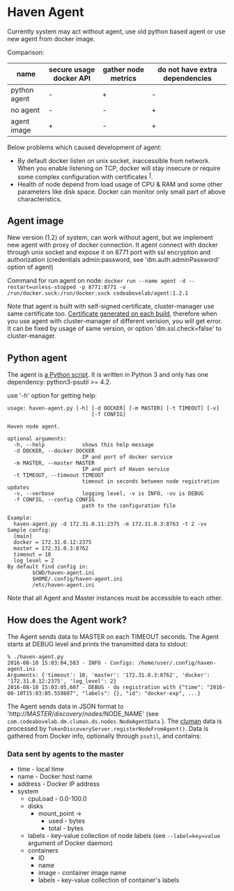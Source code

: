 # Haven Agent #

Currently system may act without agent, use old python based agent or use new agent from docker image.

Comparison:

| name        | secure usage docker API | gather node metrics | do not have extra dependencies | 
|-------------|---|---|---|
| python agent| - | + | - |
| no agent    | - | - | + |
| agent image | + | - | + |

Below problems which caused development of agent:
 - By default docker listen on unix socket, inaccessible from network. When you enable listening on 
 TCP, docker will stay insecure or require some complex configuration with certificates
 <sup>[1](https://docs.docker.com/edge/engine/reference/commandline/dockerd/#daemon-socket-option)</sup>.
 - Health of node depend from load usage of CPU & RAM and some other parameters like disk space. Docker can monitor 
 only small part of above characteristics.

## Agent image ##

New version (1.2) of system, can work without agent, but we implement new agent with proxy of docker connection. It 
agent connect with docker through unix socket and expose it on 8771 port with ssl encryption and authorization 
(credentials admin:password, see 'dm.auth.adminPassword' option of agent)

Command for run agent on node:
```docker run --name agent -d --restart=unless-stopped -p 8771:8771 -v /run/docker.sock:/run/docker.sock codeabovelab/agent:1.2.1```

Note that agent is built with self-signed certificate, cluster-manager use same certificate too. [Certificate generated on each build](https://github.com/codeabovelab/haven-platform/blob/dc38ed2ed9368fa4436b411400f4b20cd92457a2/pom.xml#L121), therefore when you use agent with cluster-manager of different verision, you will get error. It can be fixed by usage of same version, or option 'dm.ssl.check=false' to cluster-manager.

## Python agent ##

The agent is [a Python script](/cluster-manager/src/main/resources/static/res/agent/node-agent.py). 
It is written in Python 3 and only has one dependency: python3-psutil >= 4.2.

use '-h' option for getting help:

```
usage: haven-agent.py [-h] [-d DOCKER] [-m MASTER] [-t TIMEOUT] [-v]
                           [-f CONFIG]

Haven node agent.

optional arguments:
  -h, --help            shows this help message
  -d DOCKER, --docker DOCKER
                        IP and port of docker service
  -m MASTER, --master MASTER
                        IP and port of Haven service
  -t TIMEOUT, --timeout TIMEOUT
                        timeout in seconds between node registration updates
  -v, --verbose         logging level, -v is INFO, -vv is DEBUG
  -f CONFIG, --config CONFIG
                        path to the configuration file

Example:
  haven-agent.py -d 172.31.0.11:2375 -m 172.31.0.3:8763 -t 2 -vv
Sample config:
  [main]
  docker = 172.31.0.12:2375
  master = 172.31.0.3:8762
  timeout = 10
  log_level = 2
By default find config in:
        $CWD/haven-agent.ini
        $HOME/.config/haven-agent.ini
        /etc/haven-agent.ini
```

Note that all Agent and Master instances must be accessible to each other.

## How does the Agent work? ##

The Agent sends data to MASTER on each TIMEOUT seconds. 
The Agent starts at DEBUG level and prints the transmitted data to stdout:
```
% ./haven-agent.py         
2016-08-10 15:03:04,583 - INFO - Configs: /home/user/.config/haven-agent.ini
Arguments: {'timeout': 10, 'master': '172.31.0.3:8762', 'docker': '172.31.0.12:2375', 'log_level': 2}
2016-08-10 15:03:05,607 - DEBUG - do registration with {"time": "2016-08-10T15:03:05.559807", "labels": {}, "id": "docker-exp", ...}
```

The Agent sends data in JSON format to 'http://$MASTER/discovery/nodes/$NODE_NAME' (see `com.codeabovelab.dm.cluman.ds.nodes.NodeAgentData` ). 
The [cluman](cluman.md) data is processed by `TokenDiscoveryServer.registerNodeFromAgent()`. 
Data is gathered from Docker info, optionally through `psutil`, and contains:

### Data sent by agents to the master ###

* time - local time
* name - Docker host name
* address - Docker IP address
* system
    * cpuLoad - 0.0-100.0
    * disks 
        * mount_point ->
            * used - bytes
            * total - bytes
    * labels - key-value collection of node labels (see `--label=key=value` argument of Docker daemon)
    * containers
        * ID
        * name
        * image - container image name
        * labels - key-value collection of container's labels 
